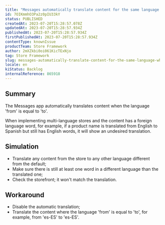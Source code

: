 ```yaml
---
title: "Messages automatically translate content for the same language (when 'from' is equal to 'to')"
id: 7OIKmmhO3Pa2z0pIU33kY
status: PUBLISHED
createdAt: 2023-07-20T15:28:57.078Z
updatedAt: 2023-07-20T15:28:57.934Z
publishedAt: 2023-07-20T15:28:57.934Z
firstPublishedAt: 2023-07-20T15:28:57.934Z
contentType: knownIssue
productTeam: Store Framework
author: 2mXZkbi0oi061KicTExNjo
tag: Store Framework
slug: messages-automatically-translate-content-for-the-same-language-when-from-is-equal-to-to
locale: en
kiStatus: Backlog
internalReference: 865918
---
```


## Summary


The Messages app automatically translates content when the language 'from' is equal to 'to'.

When implementing multi-language stores and the content has a foreign language word, for example, if a product name is translated from English to Spanish but still has English words, it will show an undesired translation.


##

## Simulation



- Translate any content from the store to any other language different from the default;
- Make sure there is still at least one word in a different language than the translated one;
- Check the storefront; it won't match the translation.


##

## Workaround



- Disable the automatic translation;
- Translate the content where the language 'from' is equal to 'to', for example, from 'es-ES' to 'es-ES'.



